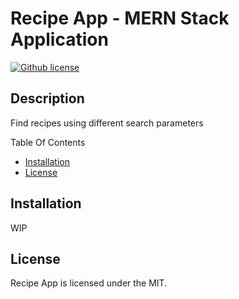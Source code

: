 # Recipe App - MERN Stack Application

[![Github license](https://img.shields.io/badge/License-MIT-yellow.svg)](https://github.com/Darkcodelab/recipe-app/blob/main/LICENSE)

## Description

Find recipes using different search parameters

Table Of Contents

- [Installation](#installation)
- [License](#license)

## Installation

WIP

## License

Recipe App is licensed under the MIT.
